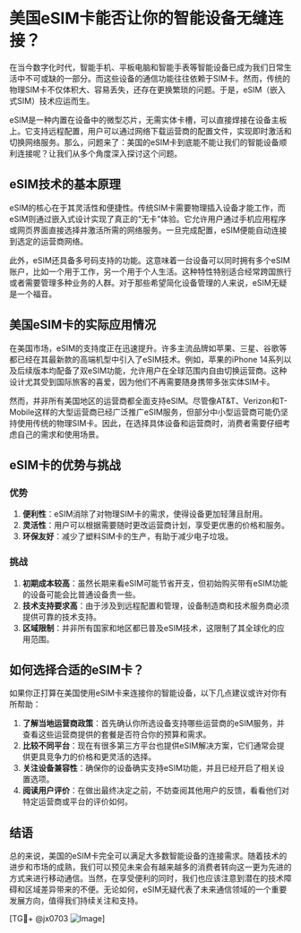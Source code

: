 # 美国eSIM卡能否让你的智能设备无缝连接？

在当今数字化时代，智能手机、平板电脑和智能手表等智能设备已成为我们日常生活中不可或缺的一部分。而这些设备的通信功能往往依赖于SIM卡。然而，传统的物理SIM卡不仅体积大、容易丢失，还存在更换繁琐的问题。于是，eSIM（嵌入式SIM）技术应运而生。

eSIM是一种内置在设备中的微型芯片，无需实体卡槽，可以直接焊接在设备主板上。它支持远程配置，用户可以通过网络下载运营商的配置文件，实现即时激活和切换网络服务。那么，问题来了：美国的eSIM卡到底能不能让我们的智能设备顺利连接呢？让我们从多个角度深入探讨这个问题。

## eSIM技术的基本原理

eSIM的核心在于其灵活性和便捷性。传统SIM卡需要物理插入设备才能工作，而eSIM则通过嵌入式设计实现了真正的“无卡”体验。它允许用户通过手机应用程序或网页界面直接选择并激活所需的网络服务。一旦完成配置，eSIM便能自动连接到选定的运营商网络。

此外，eSIM还具备多号码支持的功能。这意味着一台设备可以同时拥有多个eSIM账户，比如一个用于工作，另一个用于个人生活。这种特性特别适合经常跨国旅行或者需要管理多种业务的人群。对于那些希望简化设备管理的人来说，eSIM无疑是一个福音。

## 美国eSIM卡的实际应用情况

在美国市场，eSIM的支持度正在迅速提升。许多主流品牌如苹果、三星、谷歌等都已经在其最新款的高端机型中引入了eSIM技术。例如，苹果的iPhone 14系列以及后续版本均配备了双eSIM功能，允许用户在全球范围内自由切换运营商。这种设计尤其受到国际旅客的喜爱，因为他们不再需要随身携带多张实体SIM卡。

然而，并非所有美国地区的运营商都全面支持eSIM。尽管像AT&T、Verizon和T-Mobile这样的大型运营商已经广泛推广eSIM服务，但部分中小型运营商可能仍坚持使用传统的物理SIM卡。因此，在选择具体设备和运营商时，消费者需要仔细考虑自己的需求和使用场景。

## eSIM卡的优势与挑战

### 优势

1. **便利性**：eSIM消除了对物理SIM卡的需求，使得设备更加轻薄且耐用。
2. **灵活性**：用户可以根据需要随时更改运营商计划，享受更优惠的价格和服务。
3. **环保友好**：减少了塑料SIM卡的生产，有助于减少电子垃圾。

### 挑战

1. **初期成本较高**：虽然长期来看eSIM可能节省开支，但初始购买带有eSIM功能的设备可能会比普通设备贵一些。
2. **技术支持要求高**：由于涉及到远程配置和管理，设备制造商和技术服务商必须提供可靠的技术支持。
3. **区域限制**：并非所有国家和地区都已普及eSIM技术，这限制了其全球化的应用范围。

## 如何选择合适的eSIM卡？

如果你正打算在美国使用eSIM卡来连接你的智能设备，以下几点建议或许对你有所帮助：

1. **了解当地运营商政策**：首先确认你所选设备支持哪些运营商的eSIM服务，并查看这些运营商提供的套餐是否符合你的预算和需求。
2. **比较不同平台**：现在有很多第三方平台也提供eSIM解决方案，它们通常会提供更具竞争力的价格和更灵活的选择。
3. **关注设备兼容性**：确保你的设备确实支持eSIM功能，并且已经开启了相关设置选项。
4. **阅读用户评价**：在做出最终决定之前，不妨查阅其他用户的反馈，看看他们对特定运营商或平台的评价如何。

## 结语

总的来说，美国的eSIM卡完全可以满足大多数智能设备的连接需求。随着技术的进步和市场的成熟，我们可以预见未来会有越来越多的消费者转向这一更为先进的方式来进行移动通信。当然，在享受便利的同时，我们也应该注意到潜在的技术障碍和区域差异带来的不便。无论如何，eSIM无疑代表了未来通信领域的一个重要发展方向，值得我们持续关注和支持。

[TG💪+ @jx0703 ![Image](https://github.com/user-attachments/assets/dbca1d08-cadb-493c-b0ec-ad6f7a83f270)]